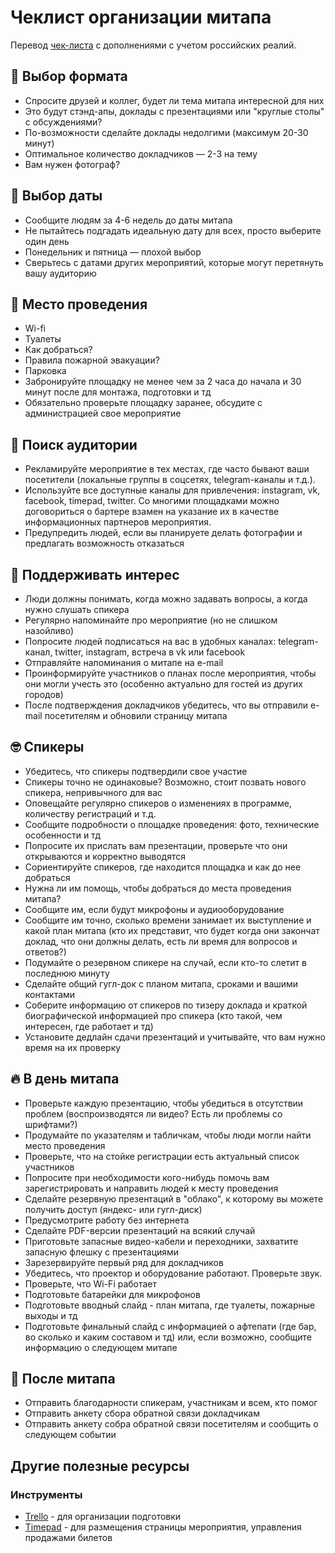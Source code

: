 # Чеклист организации митапа

Перевод [чек-листа](https://github.com/ctdesign/meetup-checklist) с дополнениями с учетом российских реалий.

## 🧐 Выбор формата
- Спросите друзей и коллег, будет ли тема митапа интересной для них
- Это будут стэнд-апы, доклады с презентациями или "круглые столы" с обсуждениями?
- По-возможности сделайте доклады недолгими (максимум 20-30 минут)
- Оптимальное количество докладчиков — 2-3 на тему
- Вам нужен фотограф?

## 📅 Выбор даты
- Сообщите людям за 4-6 недель до даты митапа
- Не пытайтесь подгадать идеальную дату для всех, просто выберите один день
- Понедельник и пятница — плохой выбор
- Сверьтесь с датами других мероприятий, которые могут перетянуть вашу аудиторию

## 📍 Место проведения
- Wi-fi
- Туалеты
- Как добраться?
- Правила пожарной эвакуации?
- Парковка
- Забронируйте площадку не менее чем за 2 часа до начала и 30 минут после для монтажа, подготовки и тд
- Обязательно проверьте площадку заранее, обсудите с администрацией свое мероприятие

## 🔦 Поиск аудитории
- Рекламируйте мероприятие в тех местах, где часто бывают ваши посетители (локальные группы в соцсетях, telegram-каналы и т.д.).
- Используйте все доступные каналы для привлечения: instagram, vk, facebook, timepad, twitter. Со многими площадками можно договориться о бартере взамен на указание их в качестве информационных партнеров мероприятия.
- Предупредить людей, если вы планируете делать фотографии и предлагать возможность отказаться

## 💌 Поддерживать интерес
- Люди должны понимать, когда можно задавать вопросы, а когда нужно слушать спикера
- Регулярно напоминайте про мероприятие (но не слишком назойливо)
- Попросите людей подписаться на вас в удобных каналах: telegram-канал, twitter, instagram, встреча в vk или facebook
- Отправляйте напоминания о митапе на e-mail
- Проинформируйте участников о планах после мероприятия, чтобы они могли учесть это (особенно актуально для гостей из других городов)
- После подтверждения докладчиков убедитесь, что вы отправили e-mail посетителям и обновили страницу митапа

## 🤓 Спикеры
- Убедитесь, что спикеры подтвердили свое участие
- Спикеры точно не одинаковые? Возможно, стоит позвать нового спикера, непривычного для вас
- Оповещайте регулярно спикеров о изменениях в программе, количеству регистраций и т.д.
- Сообщите подробности о площадке проведения: фото, технические особенности и тд
- Попросите их прислать вам презентации, проверьте что они открываются и корректно выводятся
- Сориентируйте спикеров, где находится площадка и как до нее добраться
- Нужна ли им помощь, чтобы добраться до места проведения митапа?
- Сообщите им, если будут микрофоны и аудиооборудование
- Сообщите им точно, сколько времени занимает их выступление и какой план митапа (кто их представит, что будет когда они закончат доклад, что они должны делать, есть ли время для вопросов и ответов?)
- Подумайте о резервном спикере на случай, если кто-то слетит в последнюю минуту
- Сделайте общий гугл-док с планом митапа, сроками и вашими контактами
- Соберите информацию от спикеров по тизеру доклада и краткой биографической информацией про спикера (кто такой, чем интересен, где работает и тд)
- Установите дедлайн сдачи презентаций и учитывайте, что вам нужно время на их проверку

## 🔥 В день митапа
- Проверьте каждую презентацию, чтобы убедиться в отсутствии проблем (воспроизводятся ли видео? Есть ли проблемы со шрифтами?)
- Продумайте по указателям и табличкам, чтобы люди могли найти место проведения
- Проверьте, что на стойке регистрации есть актуальный список участников
- Попросите при необходимости кого-нибудь помочь вам зарегистрировать и направить людей к месту проведения
- Сделайте резервную презентаций в "облако", к которому вы можете получить доступ (яндекс- или гугл-диск)
- Предусмотрите работу без интернета
- Сделайте PDF-версии презентаций на всякий случай
- Приготовьте запасные видео-кабели и переходники, захватите запасную флешку с презентациями
- Зарезервируйте первый ряд для докладчиков
- Убедитесь, что проектор и оборудование работают. Проверьте звук.
- Проверьте, что Wi-Fi работает
- Подготовьте батарейки для микрофонов
- Подготовьте вводный слайд - план митапа, где туалеты, пожарные выходы и тд
- Подготовьте финальный слайд с информацией о афтепати (где бар, во сколько и каким составом и тд) или, если возможно, сообщите информацию о следующем митапе

## 🏁 После митапа
- Отправить благодарности спикерам, участникам и всем, кто помог
- Отправить анкету сбора обратной связи докладчикам
- Отправить анкету собра обратной связи посетителям и сообщить о следующем событии

## Другие полезные ресурсы

### Инструменты
- [Trello](https://trello.com) - для организации подготовки
- [Timepad](https://timepad.ru) - для размещения страницы мероприятия, управления продажами билетов
